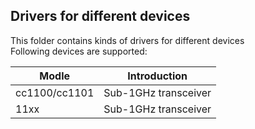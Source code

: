 ## Drivers for different devices
This folder contains kinds of drivers for different devices   
Following devices are supported:   

 Modle         |   Introduction       
-------------- | -------------------  
  cc1100/cc1101|  Sub-1GHz transceiver
  11xx         |  Sub-1GHz transceiver


